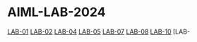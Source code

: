 # AIML-LAB-2024
[LAB-01](https://github.com/2203A51668/AIML-LAB-2024/blob/main/Lab_01.ipynb)
[LAB-02](https://github.com/2203A51668/AIML-LAB-2024/blob/main/LAB_02.ipynb)
[LAB-04](https://github.com/2203A51668/AIML-LAB-2024/blob/main/lab_4_(1).ipynb)
[LAB-05](https://github.com/2203A51668/AIML-LAB-2024/blob/main/Lab_05.ipynb)
[LAB-07](https://github.com/2203A51668/AIML-LAB-2024/blob/main/Lab_07.ipynb)
[LAB-08](https://github.com/2203A51668/AIML-LAB-2024/blob/main/LAB_08.ipynb)
[LAB-10](https://github.com/2203A51668/19324076/blob/main/LAB_10.ipynb)
[LAB-
